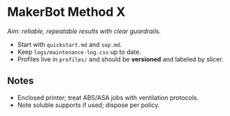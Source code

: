 # MakerBot Method X

_Aim: reliable, repeatable results with clear guardrails._

- Start with `quickstart.md` and `sop.md`.
- Keep `logs/maintenance-log.csv` up to date.
- Profiles live in `profiles/` and should be **versioned** and labeled by slicer.

## Notes
- Enclosed printer; treat ABS/ASA jobs with ventilation protocols.
- Note soluble supports if used; dispose per policy.
